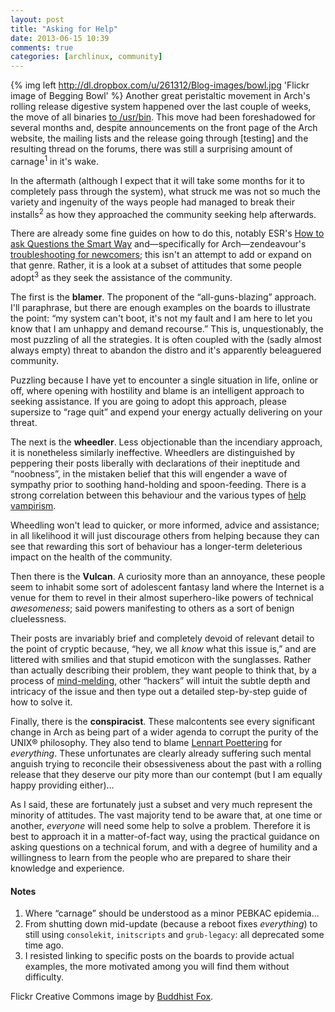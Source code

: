 ```yaml
---
layout: post
title: "Asking for Help"
date: 2013-06-15 10:39
comments: true
categories: [archlinux, community]
---
```

{% img left http://dl.dropbox.com/u/261312/Blog-images/bowl.jpg 'Flickr image of Begging Bowl' %}
Another great peristaltic movement in Arch's rolling release digestive system 
happened over the last couple of weeks, the move of all binaries
[to /usr/bin](https://www.archlinux.org/news/binaries-move-to-usrbin-requiring-update-intervention/ 'Arch News update').
This move had been foreshadowed for several months and, despite announcements
on the front page of the Arch website, the mailing lists and the release going
through [testing] and the resulting thread on the forums, there was still a
surprising amount of carnage<sup>1</sup> in it's wake.

In the aftermath (although I expect that it will take some months for it to 
completely pass through the system), what struck me was not so much the variety
and ingenuity of the ways people had managed to break their installs<sup>2</sup>
as how they approached the community seeking help afterwards.

There are already some fine guides on how to do this, notably 
ESR's [How to ask Questions the Smart Way](http://www.catb.org/esr/faqs/smart-questions.html 'Just read it…')
and—specifically for Arch—zendeavour's 
[troubleshooting for newcomers](http://redd.it/tjjwr 'On Reddit');
this isn't an attempt to add or expand on that genre. Rather, it is
a look at a subset of attitudes that some people adopt<sup>3</sup> 
as they seek the assistance of the community.

The first is the **blamer**. The proponent of the  “all-guns-blazing” approach.
I'll paraphrase, but there are enough examples on the boards to illustrate the
point: “my system can't boot, it's not my fault and I am here to let you know
that I am unhappy and demand recourse.” This is, unquestionably, the most
puzzling of all the strategies. It is often coupled with the (sadly almost
always empty) threat to abandon the distro and it's apparently beleaguered
community.

Puzzling because I have yet to encounter a single situation in life, online
or off, where opening with hostility and blame is an intelligent approach to
seeking assistance. If you are going to adopt this approach, please supersize 
to “rage quit” and expend your energy actually delivering on your threat.

The next is the **wheedler**. Less objectionable than the incendiary approach,
it is nonetheless similarly ineffective. Wheedlers are distinguished by 
peppering their posts liberally with declarations of their ineptitude and
“noobness”, in the mistaken belief that this will engender a wave of sympathy
prior to soothing hand-holding and spoon-feeding. There is a strong correlation
between this behaviour and the various types of 
[help vampirism](http://jasonwryan.com/blog/2012/03/17/vampires/ 'Post on the taxonomy of vampires').

Wheedling won't lead to quicker, or more informed, advice and assistance; in 
all likelihood it will just discourage others from helping because
they can see that rewarding this sort of behaviour has a longer-term 
deleterious impact on the health of the community.

Then there is the **Vulcan**. A curiosity more than an annoyance, these
people seem to inhabit some sort of adolescent fantasy land where the Internet
is a venue for them to revel in their almost superhero-like powers of technical
*awesomeness*; said powers manifesting to others as a sort of benign
cluelessness.  

Their posts are invariably brief and completely devoid of relevant detail to the
point of cryptic because, “hey, we all *know* what this issue is,” and are
littered with smilies and that stupid emoticon with the sunglasses. Rather than
actually describing their problem, they want people to think that, by a process
of [mind-melding](http://en.memory-alpha.org/wiki/Vulcan_mind_meld 'There is a Star Trek wiki?'),
other “hackers” will intuit the subtle depth and intricacy of the issue and 
then type out a detailed step-by-step guide of how to solve it.

Finally, there is the **conspiracist**. These malcontents see every
significant change in Arch as being part of a wider agenda to corrupt the purity
of the UNIX® philosophy. They also tend to blame
[Lennart Poettering](https://en.wikipedia.org/wiki/Lennart_Poettering 'Lennarts wikipedia page') 
for *everything*. These unfortunates are clearly already suffering such mental anguish
trying to reconcile their obsessiveness about the past with a rolling
release that they deserve our pity more than our contempt (but I am equally
happy providing either)…

As I said, these are fortunately just a subset and very much represent the
minority of attitudes.  The vast majority tend to be aware that, at
one time or another, *everyone* will need some help to solve a problem.
Therefore it is best to approach it in a matter-of-fact way, using the practical
guidance on asking questions on a technical forum, and with a degree of humility
and a willingness to learn from the people who are prepared to share their
knowledge and experience.

#### Notes
1. Where “carnage” should be understood as a minor PEBKAC epidemia…
2. From shutting down mid-update (because a reboot fixes *everything*) to
still using `consolekit`, `initscripts` and `grub-legacy`: all deprecated some time
ago.
3. I resisted linking to specific posts on the boards to provide actual examples,
the more motivated among you will find them without difficulty.

Flickr Creative Commons image by 
[Buddhist Fox](http://www.flickr.com/photos/buddhist_fox/4795942625/).
